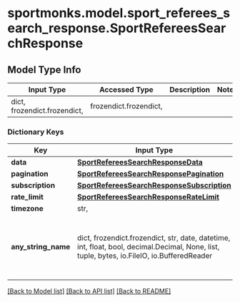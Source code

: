 # sportmonks.model.sport_referees_search_response.SportRefereesSearchResponse

## Model Type Info
Input Type | Accessed Type | Description | Notes
------------ | ------------- | ------------- | -------------
dict, frozendict.frozendict,  | frozendict.frozendict,  |  | 

### Dictionary Keys
Key | Input Type | Accessed Type | Description | Notes
------------ | ------------- | ------------- | ------------- | -------------
**data** | [**SportRefereesSearchResponseData**](SportRefereesSearchResponseData.md) | [**SportRefereesSearchResponseData**](SportRefereesSearchResponseData.md) |  | [optional] 
**pagination** | [**SportRefereesSearchResponsePagination**](SportRefereesSearchResponsePagination.md) | [**SportRefereesSearchResponsePagination**](SportRefereesSearchResponsePagination.md) |  | [optional] 
**subscription** | [**SportRefereesSearchResponseSubscription**](SportRefereesSearchResponseSubscription.md) | [**SportRefereesSearchResponseSubscription**](SportRefereesSearchResponseSubscription.md) |  | [optional] 
**rate_limit** | [**SportRefereesSearchResponseRateLimit**](SportRefereesSearchResponseRateLimit.md) | [**SportRefereesSearchResponseRateLimit**](SportRefereesSearchResponseRateLimit.md) |  | [optional] 
**timezone** | str,  | str,  |  | [optional] 
**any_string_name** | dict, frozendict.frozendict, str, date, datetime, int, float, bool, decimal.Decimal, None, list, tuple, bytes, io.FileIO, io.BufferedReader | frozendict.frozendict, str, BoolClass, decimal.Decimal, NoneClass, tuple, bytes, FileIO | any string name can be used but the value must be the correct type | [optional]

[[Back to Model list]](../../README.md#documentation-for-models) [[Back to API list]](../../README.md#documentation-for-api-endpoints) [[Back to README]](../../README.md)


